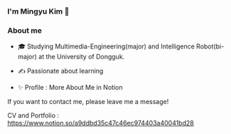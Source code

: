 ### I'm Mingyu Kim 👋

### About me
- 🎓   Studying Multimedia-Engineering(major) and Intelligence Robot(bi-major) at the University of Dongguk.

- ✍️   Passionate about learning

- ✨   Profile : More About Me in Notion

If you want to contact me, please leave me a message!

CV and Portfolio : https://www.notion.so/a9ddbd35c47c46ec974403a40041bd28

<!--
**MingyuKim-2933/MingyuKim-2933** is a ✨ _special_ ✨ repository because its `README.md` (this file) appears on your GitHub profile.

Here are some ideas to get you started:

- 🔭 I’m currently working on ...
- 🌱 I’m currently learning ...
- 👯 I’m looking to collaborate on ...
- 🤔 I’m looking for help with ...
- 💬 Ask me about ...
- 📫 How to reach me: ...
- 😄 Pronouns: ...
- ⚡ Fun fact: ...
-->
